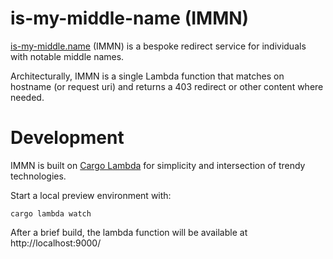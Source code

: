 # is-my-middle-name (IMMN)
[is-my-middle.name](https://lambda.is-my-middle.name) (IMMN) is a bespoke redirect service for individuals with notable middle names.

Architecturally, IMMN is a single Lambda function that matches on hostname (or request uri) and returns a 403 redirect or other content where needed.

# Development
IMMN is built on [Cargo Lambda](https://cargo-lambda.info) for simplicity and intersection of trendy technologies.

Start a local preview environment with:
```shell
cargo lambda watch
```

After a brief build, the lambda function will be available at http://localhost:9000/
